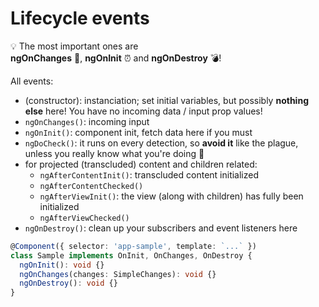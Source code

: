 # Lifecycle events

:bulb: The most important ones are  
**ngOnChanges** :door:, **ngOnInit** :alarm_clock: and **ngOnDestroy** :bomb:!

All events:

- (constructor): instanciation; set initial variables, but possibly **nothing else** here! You have no incoming data / input prop values!
- `ngOnChanges()`: incoming input
- `ngOnInit()`: component init, fetch data here if you must
- `ngDoCheck()`: it runs on every detection, so **avoid it** like the plague, unless you really know what you're doing :no_entry_sign:
- for projected (transcluded) content and children related:
  - `ngAfterContentInit()`: transcluded content initialized
  - `ngAfterContentChecked()`
  - `ngAfterViewInit()`: the view (along with children) has fully been initialized
  - `ngAfterViewChecked()`
- `ngOnDestroy()`: clean up your subscribers and event listeners here

```typescript
@Component({ selector: 'app-sample', template: `...` })
class Sample implements OnInit, OnChanges, OnDestroy {
  ngOnInit(): void {}
  ngOnChanges(changes: SimpleChanges): void {}
  ngOnDestroy(): void {}
}
```

